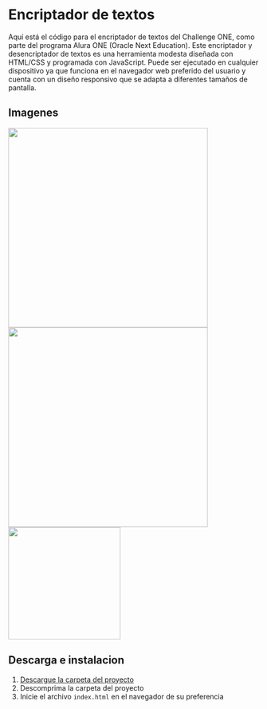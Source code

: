 <h1>Encriptador de textos</h1>
<p>
Aquí está el código para el encriptador de textos del Challenge ONE, como parte del programa Alura ONE (Oracle Next Education). Este encriptador y desencriptador de textos es una herramienta modesta diseñada con HTML/CSS y programada con JavaScript. Puede ser ejecutado en cualquier dispositivo ya que funciona en el navegador web preferido del usuario y cuenta con un diseño responsivo que se adapta a diferentes tamaños de pantalla.
</p>

<h2>Imagenes</h2>

<img src="https://github.com/IsaacCuautle/Encriptador-de-texto/assets/65583500/236e5d0b-5cba-4b11-bb31-af07189e059b" width="400px"/>
<img src="https://github.com/IsaacCuautle/Encriptador-de-texto/assets/65583500/13961450-524e-440f-a39d-9116dbdbdb58" width="400px"/>
<img src="https://github.com/IsaacCuautle/Encriptador-de-texto/assets/65583500/81024c3a-b972-4ee6-a60d-e2b81449ec1c" height="225px"/>



<h2>Descarga e instalacion</h2>

1. [Descargue la carpeta del proyecto](https://github.com/IsaacCuautle/Encriptador-de-texto/releases/download/v1.0.0/encriptador.zip)
2. Descomprima la carpeta del proyecto
3. Inicie el archivo `index.html` en el navegador de su preferencia
